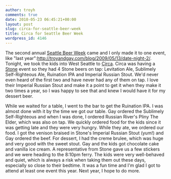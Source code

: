 ```yaml
---
author: troyh
comments: true
date: 2010-05-23 06:45:21+00:00
layout: post
slug: circa-for-seattle-beer-week
title: Circa for Seattle Beer Week
wordpress_id: 4146
---
```


The second annual [Seattle Beer Week](http://seattlebeerweek.com) came and I only made it to one event, like "last year":http://troyandgay.com/blog/2009/05/13/date-night-2/. Tonight, we took the kids into West Seattle to [Circa](http://www.circawestseattle.com/). Circa was having a [Stone](http://stonebrew.com) event so they had 4 Stone beers on tap: Levitation Ale, Sublimely Self-Righteous Ale, Ruination IPA and Imperial Russian Stout. We'd never even heard of the first two and have never had any of them on tap. I love their Imperial Russian Stout and make it a point to get it when they make it two times a year, so I was happy to see that and knew I would have it for my dessert beer.

<!-- more -->

While we waited for a table, I went to the bar to get the Ruination IPA. I was almost done with it by the time we got our table. Gay ordered the Sublimely Self-Righteous and when I was done, I ordered Russian River's Pliny The Elder, which was also on tap. We quickly ordered food for the kids since it was getting late and they were very hungry. While they ate, we ordered our food. I got the venison braised in Stone's Imperial Russian Stout (yum!) and Gay ordered the beef. For dessert, I had the creme brulee, which was huge and very good with the sweet stout. Gay and the kids got chocolate cake and vanilla ice cream. A representative from Stone gave us a few stickers and we were heading to the 8:10pm ferry. The kids were very well-behaved and quiet, which is always a risk when taking them out these days, especially so close to their bedtime. It was a fun time and I'm glad I got to attend at least one event this year. Next year, I hope to do more.
